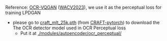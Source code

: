 Reference: [OCR-VQGAN](https://github.com/joanrod/ocr-vqgan.git) ([WACV2023](https://arxiv.org/abs/2210.11248)), we use it as the perceptual loss for training LPDGAN

- please go to [craft_mlt_25k.pth](https://drive.google.com/open?id=1Jk4eGD7crsqCCg9C9VjCLkMN3ze8kutZ) (from [CRAFT-pytorch](https://github.com/clovaai/CRAFT-pytorch)) to download the The OCR detector model used in OCR Perceptual loss
  - Put it at [./modules/autoencoder/ocr_perceptual/](./modules/autoencoder/ocr_perceptual/)
